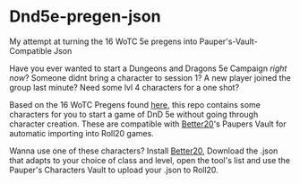 # Dnd5e-pregen-json
My attempt at turning the 16 WoTC 5e pregens into Pauper's-Vault-Compatible Json

Have you ever wanted to start a Dungeons and Dragons 5e Campaign *right now*? Someone didnt bring a character to session 1? A new player joined the group last minute? Need some lvl 4 characters for a one shot?

Based on the 16 WoTC Pregens found [here](https://dnd.wizards.com/charactersheets), this repo contains some characters for you to start a game of DnD 5e without going through character creation. These are compatible with [Better20](https://5e.tools/)'s Paupers Vault for automatic importing into Roll20 games.

Wanna use one of these characters? Install [Better20](https://5e.tools/), Download the .json that adapts to your choice of class and level, open the tool's list and use the Pauper's Characters Vault to upload your .json to Roll20.
